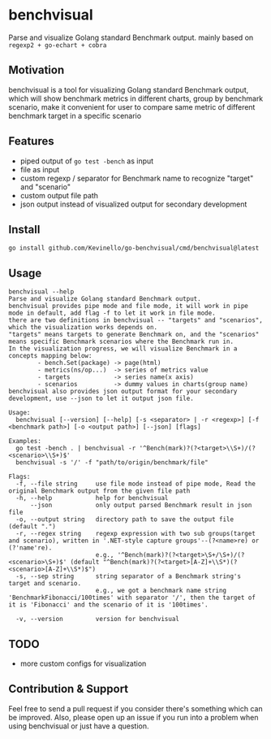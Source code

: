 # benchvisual

Parse and visualize Golang standard Benchmark output.
mainly based on `regexp2 + go-echart + cobra`

## Motivation

benchvisual is a tool for visualizing Golang standard Benchmark output, which will show benchmark metrics in different charts, group by benchmark scenario, make it convenient for user to compare same metric of different benchmark target in a specific scenario

## Features

- piped output of `go test -bench` as input
- file as input
- custom regexp / separator for Benchmark name to recognize "target" and "scenario"
- custom output file path
- json output instead of visualized output for secondary development

## Install

```shell
go install github.com/Kevinello/go-benchvisual/cmd/benchvisual@latest
```

## Usage

```shell
benchvisual --help
Parse and visualize Golang standard Benchmark output.
benchvisual provides pipe mode and file mode, it will work in pipe mode in default, add flag -f to let it work in file mode.
there are two definitions in benchvisual -- "targets" and "scenarios", which the visualization works depends on.
"targets" means targets to generate Benchmark on, and the "scenarios" means specific Benchmark scenarios where the Benchmark run in.
In the visualization progress, we will visualize Benchmark in a concepts mapping below:
        - bench.Set(package) -> page(html)
        - metrics(ns/op...)  -> series of metrics value
        - targets            -> series name(x axis)
        - scenarios          -> dummy values in charts(group name)
benchvisual also provides json output format for your secondary development, use --json to let it output json file.

Usage:
  benchvisual [--version] [--help] [-s <separator> | -r <regexp>] [-f <benchmark path>] [-o <output path>] [--json] [flags]

Examples:
  go test -bench . | benchvisual -r '^Bench(mark)?(?<target>\\S+)/(?<scenario>\\S+)$'
  benchvisual -s '/' -f "path/to/origin/benchmark/file"

Flags:
  -f, --file string     use file mode instead of pipe mode, Read the original Benchmark output from the given file path
  -h, --help            help for benchvisual
      --json            only output parsed Benchmark result in json file
  -o, --output string   directory path to save the output file (default ".")
  -r, --regex string    regexp expression with two sub groups(target and scenario), written in '.NET-style capture groups'--(?<name>re) or (?'name're).
                        e.g., '^Bench(mark)?(?<target>\S+/\S+)/(?<scenario>\S+)$' (default "^Bench(mark)?(?<target>[A-Z]+\\S*)(?<scenario>[A-Z]+\\S*)$")
  -s, --sep string      string separator of a Benchmark string's target and scenario.
                        e.g., we got a benchmark name string 'BenchmarkFibonacci/100times' with separator '/', then the target of it is 'Fibonacci' and the scenario of it is '100times'.
                        
  -v, --version         version for benchvisual
```

## TODO

- more custom configs for visualization

## Contribution & Support

Feel free to send a pull request if you consider there's something which can be improved. Also, please open up an issue if you run into a problem when using benchvisual or just have a question.
